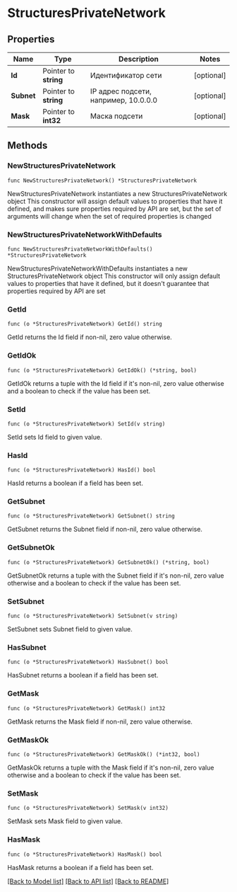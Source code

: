 # StructuresPrivateNetwork

## Properties

Name | Type | Description | Notes
------------ | ------------- | ------------- | -------------
**Id** | Pointer to **string** | Идентификатор сети | [optional] 
**Subnet** | Pointer to **string** | IP адрес подсети, например, 10.0.0.0 | [optional] 
**Mask** | Pointer to **int32** | Маска подсети | [optional] 

## Methods

### NewStructuresPrivateNetwork

`func NewStructuresPrivateNetwork() *StructuresPrivateNetwork`

NewStructuresPrivateNetwork instantiates a new StructuresPrivateNetwork object
This constructor will assign default values to properties that have it defined,
and makes sure properties required by API are set, but the set of arguments
will change when the set of required properties is changed

### NewStructuresPrivateNetworkWithDefaults

`func NewStructuresPrivateNetworkWithDefaults() *StructuresPrivateNetwork`

NewStructuresPrivateNetworkWithDefaults instantiates a new StructuresPrivateNetwork object
This constructor will only assign default values to properties that have it defined,
but it doesn't guarantee that properties required by API are set

### GetId

`func (o *StructuresPrivateNetwork) GetId() string`

GetId returns the Id field if non-nil, zero value otherwise.

### GetIdOk

`func (o *StructuresPrivateNetwork) GetIdOk() (*string, bool)`

GetIdOk returns a tuple with the Id field if it's non-nil, zero value otherwise
and a boolean to check if the value has been set.

### SetId

`func (o *StructuresPrivateNetwork) SetId(v string)`

SetId sets Id field to given value.

### HasId

`func (o *StructuresPrivateNetwork) HasId() bool`

HasId returns a boolean if a field has been set.

### GetSubnet

`func (o *StructuresPrivateNetwork) GetSubnet() string`

GetSubnet returns the Subnet field if non-nil, zero value otherwise.

### GetSubnetOk

`func (o *StructuresPrivateNetwork) GetSubnetOk() (*string, bool)`

GetSubnetOk returns a tuple with the Subnet field if it's non-nil, zero value otherwise
and a boolean to check if the value has been set.

### SetSubnet

`func (o *StructuresPrivateNetwork) SetSubnet(v string)`

SetSubnet sets Subnet field to given value.

### HasSubnet

`func (o *StructuresPrivateNetwork) HasSubnet() bool`

HasSubnet returns a boolean if a field has been set.

### GetMask

`func (o *StructuresPrivateNetwork) GetMask() int32`

GetMask returns the Mask field if non-nil, zero value otherwise.

### GetMaskOk

`func (o *StructuresPrivateNetwork) GetMaskOk() (*int32, bool)`

GetMaskOk returns a tuple with the Mask field if it's non-nil, zero value otherwise
and a boolean to check if the value has been set.

### SetMask

`func (o *StructuresPrivateNetwork) SetMask(v int32)`

SetMask sets Mask field to given value.

### HasMask

`func (o *StructuresPrivateNetwork) HasMask() bool`

HasMask returns a boolean if a field has been set.


[[Back to Model list]](../README.md#documentation-for-models) [[Back to API list]](../README.md#documentation-for-api-endpoints) [[Back to README]](../README.md)



